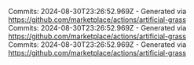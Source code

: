 Commits: 2024-08-30T23:26:52.969Z - Generated via https://github.com/marketplace/actions/artificial-grass
<br>
Commits: 2024-08-30T23:26:52.969Z - Generated via https://github.com/marketplace/actions/artificial-grass
<br>
Commits: 2024-08-30T23:26:52.969Z - Generated via https://github.com/marketplace/actions/artificial-grass
<br>
